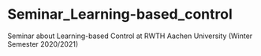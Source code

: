 # Seminar_Learning-based_control
Seminar about Learning-based Control at RWTH Aachen University (Winter Semester 2020/2021) 
